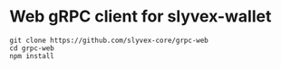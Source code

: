 # Web gRPC client for slyvex-wallet

```
git clone https://github.com/slyvex-core/grpc-web
cd grpc-web
npm install
```
